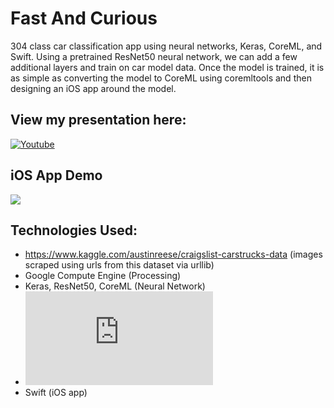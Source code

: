 # Fast And Curious
304 class car classification app using neural networks, Keras, CoreML, and Swift.
Using a pretrained ResNet50 neural network, we can add a few additional layers and train on car model data.
Once the model is trained, it is as simple as converting the model to CoreML using coremltools and then designing an iOS app around the model.


## View my presentation here:

[![Youtube](https://i.pinimg.com/originals/47/bb/4c/47bb4ca2b686e732a0817e76c1f6acf1.png)](https://youtu.be/Dy2bQKBpesU "Fast and Curious")

## iOS App Demo

![](app_demo.gif)

## Technologies Used:
* https://www.kaggle.com/austinreese/craigslist-carstrucks-data (images scraped using urls from this dataset via urllib)
* Google Compute Engine (Processing)
* Keras, ResNet50, CoreML (Neural Network)
* ![coremltools](https://apple.github.io/coremltools/generated/coremltools.converters.keras.convert.html "coremltools")
* Swift (iOS app)
